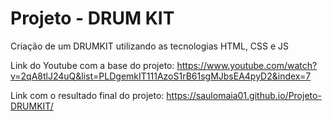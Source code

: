 # Projeto - DRUM KIT

Criação de um DRUMKIT utilizando as tecnologias HTML, CSS e JS

Link do Youtube com a base do projeto: https://www.youtube.com/watch?v=2qA8tlJ24uQ&list=PLDgemkIT111AzoS1rB61sgMJbsEA4pyD2&index=7

Link com o resultado final do projeto: https://saulomaia01.github.io/Projeto-DRUMKIT/


